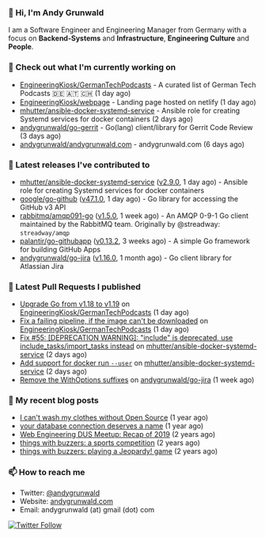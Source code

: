 ### 👋 Hi, I'm Andy Grunwald

I am a Software Engineer and Engineering Manager from Germany with a focus on **Backend-Systems** and **Infrastructure**, **Engineering Culture** and **People**.

### 👷 Check out what I'm currently working on


- [EngineeringKiosk/GermanTechPodcasts](https://github.com/EngineeringKiosk/GermanTechPodcasts) - A curated list of German Tech Podcasts 🇩🇪 🇦🇹 🇨🇭 (1 day ago)
- [EngineeringKiosk/webpage](https://github.com/EngineeringKiosk/webpage) - Landing page hosted on netlify (1 day ago)
- [mhutter/ansible-docker-systemd-service](https://github.com/mhutter/ansible-docker-systemd-service) - Ansible role for creating Systemd services for docker containers (2 days ago)
- [andygrunwald/go-gerrit](https://github.com/andygrunwald/go-gerrit) - Go(lang) client/library for Gerrit Code Review (3 days ago)
- [andygrunwald/andygrunwald.com](https://github.com/andygrunwald/andygrunwald.com) - andygrunwald.com (6 days ago)

### 🔭 Latest releases I've contributed to


- [mhutter/ansible-docker-systemd-service](https://github.com/mhutter/ansible-docker-systemd-service) ([v2.9.0](https://github.com/mhutter/ansible-docker-systemd-service/releases/tag/v2.9.0), 1 day ago) - Ansible role for creating Systemd services for docker containers
- [google/go-github](https://github.com/google/go-github) ([v47.1.0](https://github.com/google/go-github/releases/tag/v47.1.0), 1 day ago) - Go library for accessing the GitHub v3 API
- [rabbitmq/amqp091-go](https://github.com/rabbitmq/amqp091-go) ([v1.5.0](https://github.com/rabbitmq/amqp091-go/releases/tag/v1.5.0), 1 week ago) - An AMQP 0-9-1 Go client maintained by the RabbitMQ team. Originally by @streadway: `streadway/amqp`
- [palantir/go-githubapp](https://github.com/palantir/go-githubapp) ([v0.13.2](https://github.com/palantir/go-githubapp/releases/tag/v0.13.2), 3 weeks ago) - A simple Go framework for building GitHub Apps
- [andygrunwald/go-jira](https://github.com/andygrunwald/go-jira) ([v1.16.0](https://github.com/andygrunwald/go-jira/releases/tag/v1.16.0), 1 month ago) - Go client library for Atlassian Jira

### 🔨 Latest Pull Requests I published


- [Upgrade Go from v1.18 to v1.19](https://github.com/EngineeringKiosk/GermanTechPodcasts/pull/121) on [EngineeringKiosk/GermanTechPodcasts](https://github.com/EngineeringKiosk/GermanTechPodcasts) (1 day ago)
- [Fix a failing pipeline, if the image can&#39;t be downloaded](https://github.com/EngineeringKiosk/GermanTechPodcasts/pull/120) on [EngineeringKiosk/GermanTechPodcasts](https://github.com/EngineeringKiosk/GermanTechPodcasts) (1 day ago)
- [Fix #55: [DEPRECATION WARNING]: &#34;include&#34; is deprecated, use include_tasks/import_tasks instead](https://github.com/mhutter/ansible-docker-systemd-service/pull/56) on [mhutter/ansible-docker-systemd-service](https://github.com/mhutter/ansible-docker-systemd-service) (2 days ago)
- [Add support for docker run `--user`](https://github.com/mhutter/ansible-docker-systemd-service/pull/54) on [mhutter/ansible-docker-systemd-service](https://github.com/mhutter/ansible-docker-systemd-service) (2 days ago)
- [Remove the WithOptions suffixes](https://github.com/andygrunwald/go-jira/pull/567) on [andygrunwald/go-jira](https://github.com/andygrunwald/go-jira) (1 week ago)

### 📝 My recent blog posts


- [I can&#39;t wash my clothes without Open Source](https://andygrunwald.com/blog/i-cant-wash-my-clothes-without-open-source/) (1 year ago)
- [your database connection deserves a name](https://andygrunwald.com/blog/your-database-connection-deserves-a-name/) (1 year ago)
- [Web Engineering DUS Meetup: Recap of 2019](https://andygrunwald.com/blog/web-engineering-dus-recap-of-2019/) (2 years ago)
- [things with buzzers: a sports competition](https://andygrunwald.com/blog/things-with-buzzers-a-sports-competition/) (2 years ago)
- [things with buzzers: playing a Jeopardy! game](https://andygrunwald.com/blog/things-with-buzzers-playing-a-jeopardy-game/) (2 years ago)

### 📫 How to reach me

- Twitter: [@andygrunwald](https://twitter.com/andygrunwald)
- Website: [andygrunwald.com](https://andygrunwald.com)
- Email: andygrunwald (at) gmail (dot) com

[![Twitter Follow](https://img.shields.io/twitter/follow/andygrunwald?label=Follow&style=social)](https://twitter.com/andygrunwald)
